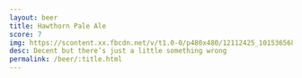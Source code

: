 ```yaml
---
layout: beer
title: Hawthorn Pale Ale
score: 7
img: https://scontent.xx.fbcdn.net/v/t1.0-0/p480x480/12112425_10153656864393745_4992271544321247491_n.jpg?oh=9c09374d200d3fa8dca348dbf82f94dc&oe=58C85F48
desc: Decent but there’s just a little something wrong
permalink: /beer/:title.html
---
```

